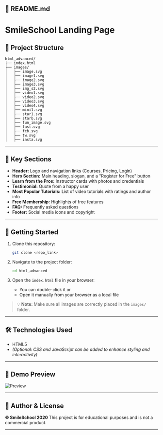 
## 📄 README.md

# SmileSchool Landing Page


## 📂 Project Structure

```
html_advanced/
├── index.html
├── images/
│   ├── image.svg
│   ├── image1.svg
│   ├── image2.svg
│   ├── image3.svg
│   ├── img_s2.svg
│   ├── video1.svg
│   ├── video2.svg
│   ├── video3.svg
│   ├── video4.svg
│   ├── mini1.svg
│   ├── star1.svg
│   ├── starb.svg
│   ├── fun_image.svg
│   ├── last.svg
│   ├── fcb.svg
│   ├── tw.svg
│   ├── insta.svg
```

---

## 📌 Key Sections

* **Header:** Logo and navigation links (Courses, Pricing, Login)
* **Hero Section:** Main heading, slogan, and a "Register for Free" button
* **Learn from the Pros:** Instructor cards with photos and credentials
* **Testimonial:** Quote from a happy user
* **Most Popular Tutorials:** List of video tutorials with ratings and author info
* **Free Membership:** Highlights of free features
* **FAQ:** Frequently asked questions
* **Footer:** Social media icons and copyright

---

## 🚀 Getting Started

1. Clone this repository:

   ```bash
   git clone <repo_link>
   ```

2. Navigate to the project folder:

   ```bash
   cd html_advanced
   ```

3. Open the `index.html` file in your browser:

   * You can double-click it or
   * Open it manually from your browser as a local file

> 💡 **Note:** Make sure all images are correctly placed in the `images/` folder.

---

## 🛠️ Technologies Used

* HTML5
* *(Optional: CSS and JavaScript can be added to enhance styling and interactivity)*

---

## 📸 Demo Preview

![Preview](./images/image.svg)

---

## 📅 Author & License

**© SmileSchool 2020**
This project is for educational purposes and is not a commercial product.

---

